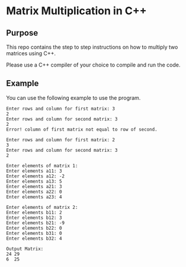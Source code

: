 # Matrix Multiplication in C++

## Purpose
This repo contains the step to step instructions on how to
multiply two matrices using C++.

Please use a C++ compiler of your choice to compile and run 
the code.

## Example
You can use the following example to use the program.


```{r}
Enter rows and column for first matrix: 3
2
Enter rows and column for second matrix: 3
2
Error! column of first matrix not equal to row of second.

Enter rows and column for first matrix: 2
3
Enter rows and column for second matrix: 3
2

Enter elements of matrix 1:
Enter elements a11: 3
Enter elements a12: -2
Enter elements a13: 5
Enter elements a21: 3
Enter elements a22: 0
Enter elements a23: 4

Enter elements of matrix 2:
Enter elements b11: 2
Enter elements b12: 3
Enter elements b21: -9
Enter elements b22: 0
Enter elements b31: 0
Enter elements b32: 4

Output Matrix:
24 29
6  25
```
